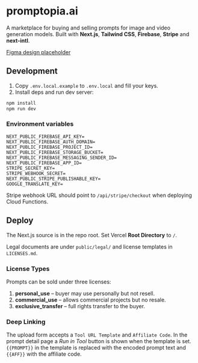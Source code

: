 # promptopia.ai

A marketplace for buying and selling prompts for image and video generation models. Built with **Next.js**, **Tailwind CSS**, **Firebase**, **Stripe** and **next-intl**.

[Figma design placeholder](https://www.figma.com/file/placeholder)

## Development

1. Copy `.env.local.example` to `.env.local` and fill your keys.
2. Install deps and run dev server:

```bash
npm install
npm run dev
```

### Environment variables

```
NEXT_PUBLIC_FIREBASE_API_KEY=
NEXT_PUBLIC_FIREBASE_AUTH_DOMAIN=
NEXT_PUBLIC_FIREBASE_PROJECT_ID=
NEXT_PUBLIC_FIREBASE_STORAGE_BUCKET=
NEXT_PUBLIC_FIREBASE_MESSAGING_SENDER_ID=
NEXT_PUBLIC_FIREBASE_APP_ID=
STRIPE_SECRET_KEY=
STRIPE_WEBHOOK_SECRET=
NEXT_PUBLIC_STRIPE_PUBLISHABLE_KEY=
GOOGLE_TRANSLATE_KEY=
```

Stripe webhook URL should point to `/api/stripe/checkout` when deploying Cloud Functions.

## Deploy

The Next.js source is in the repo root. Set Vercel **Root Directory** to `/`.

Legal documents are under `public/legal/` and license templates in `LICENSES.md`.

### License Types

Prompts can be sold under three licenses:

1. **personal_use** – buyer may use personally but not resell.
2. **commercial_use** – allows commercial projects but no resale.
3. **exclusive_transfer** – full rights transfer to the buyer.

### Deep Linking

The upload form accepts a `Tool URL Template` and `Affiliate Code`.
In the prompt detail page a *Run in Tool* button is shown when the template is set.
`{{PROMPT}}` in the template is replaced with the encoded prompt text and
`{{AFF}}` with the affiliate code.
